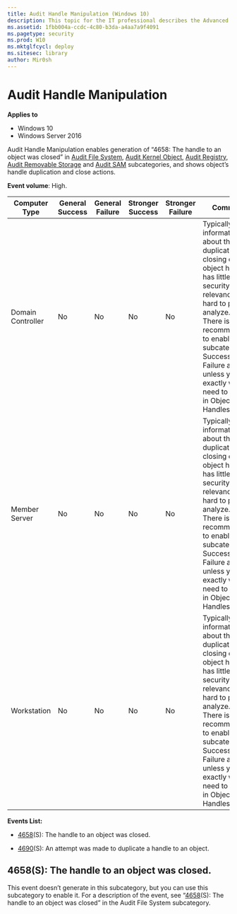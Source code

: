 ```yaml
---
title: Audit Handle Manipulation (Windows 10)
description: This topic for the IT professional describes the Advanced Security Audit policy setting, Audit Handle Manipulation, which determines whether the operating system generates audit events when a handle to an object is opened or closed.
ms.assetid: 1fbb004a-ccdc-4c80-b3da-a4aa7a9f4091
ms.pagetype: security
ms.prod: W10
ms.mktglfcycl: deploy
ms.sitesec: library
author: Mir0sh
---
```


# Audit Handle Manipulation

**Applies to**
-   Windows 10
-   Windows Server 2016


Audit Handle Manipulation enables generation of “4658: The handle to an object was closed” in [Audit File System](#_Audit_File_System), [Audit Kernel Object](#_Audit_Kernel_Object), [Audit Registry](#_Audit_Registry), [Audit Removable Storage](#_Audit_Removable_Storage) and [Audit SAM](#_Audit_SAM) subcategories, and shows object’s handle duplication and close actions.

**Event volume**: High.

| Computer Type     | General Success | General Failure | Stronger Success | Stronger Failure | Comments                                                                                                                                                                                                                                                                                                                     |
|-------------------|-----------------|-----------------|------------------|------------------|------------------------------------------------------------------------------------------------------------------------------------------------------------------------------------------------------------------------------------------------------------------------------------------------------------------------------|
| Domain Controller | No              | No              | No               | No               | Typically, information about the duplication or closing of an object handle has little to no security relevance and is hard to parse or analyze.<br>There is no recommendation to enable this subcategory for Success or Failure auditing, unless you know exactly what you need to monitor in Object’s Handles level. |
| Member Server     | No              | No              | No               | No               | Typically, information about the duplication or closing of an object handle has little to no security relevance and is hard to parse or analyze.<br>There is no recommendation to enable this subcategory for Success or Failure auditing, unless you know exactly what you need to monitor in Object’s Handles level. |
| Workstation       | No              | No              | No               | No               | Typically, information about the duplication or closing of an object handle has little to no security relevance and is hard to parse or analyze.<br>There is no recommendation to enable this subcategory for Success or Failure auditing, unless you know exactly what you need to monitor in Object’s Handles level. |

**Events List:**

-   [4658](event-4658.md)(S): The handle to an object was closed.

-   [4690](event-4690.md)(S): An attempt was made to duplicate a handle to an object.

## 4658(S): The handle to an object was closed.

This event doesn’t generate in this subcategory, but you can use this subcategory to enable it. For a description of the event, see “[4658](event-4658.md)(S): The handle to an object was closed” in the Audit File System subcategory.


